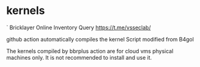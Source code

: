 # kernels
`
Bricklayer Online Inventory Query
https://t.me/vsseclab/

github action automatically compiles the kernel
Script modified from B4gol

The kernels compiled by bbrplus action are for cloud vms physical machines only. It is not recommended to install and use it.
